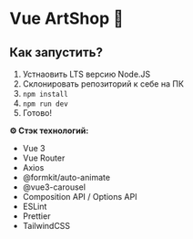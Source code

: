 # Vue ArtShop 👔

## Как запустить?

1. Устнаовить LTS версию Node.JS
2. Склонировать репозиторий к себе на ПК
3. `npm install`
4. `npm run dev`
5. Готово!

**⚙️ Стэк технологий:**

- Vue 3
- Vue Router
- Axios
- @formkit/auto-animate
- @vue3-carousel
- Composition API / Options API
- ESLint
- Prettier
- TailwindCSS
